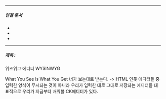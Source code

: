 


----
##### 연결 문서

- 
- 
- 
---

##### 제목 : 

위즈위그 에디터
WYSINWYG

What You See Is What You Get
너가 보는대로 받는다.
-> HTML 인풋 에디터들 중
입력한 양식이 무시되는 것이 아니라
우리가 입력한 대로 그대로 저장되는 에디터들
대표적으로 우리가 지금부터 배워볼 CK에디터가 있다.